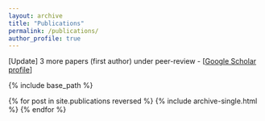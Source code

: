 ```yaml
---
layout: archive
title: "Publications"
permalink: /publications/
author_profile: true
---
```


[Update] 3 more papers (first author) under peer-review - [[Google Scholar profile](https://scholar.google.com/citations?user=JkRlsiQAAAAJ&hl=el&oi=ao)]

{% include base_path %}

{% for post in site.publications reversed %}
  {% include archive-single.html %}
{% endfor %}
